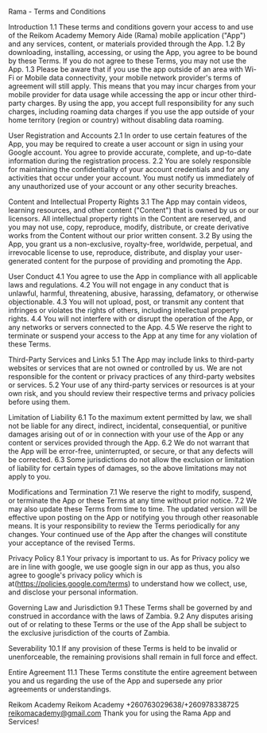 Rama - Terms and Conditions

Introduction
1.1 These terms and conditions govern your access to and use of the Reikom Academy Memory Aide (Rama) mobile application ("App") and any services, content, or materials provided through the App.
1.2 By downloading, installing, accessing, or using the App, you agree to be bound by these Terms. If you do not agree to these Terms, you may not use the App.
1.3 Please be aware that if you use the app outside of an area with Wi-Fi or Mobile data connectivity, your mobile network provider's terms of agreement will still apply. This means that you may incur charges from your mobile provider for data usage while accessing the app or incur other third-party charges. By using the app, you accept full responsibility for any such charges, including roaming data charges if you use the app outside of your home territory (region or country) without disabling data roaming.

User Registration and Accounts
2.1 In order to use certain features of the App, you may be required to create a user account or sign in using your Google account. You agree to provide accurate, complete, and up-to-date information during the registration process.
2.2 You are solely responsible for maintaining the confidentiality of your account credentials and for any activities that occur under your account. You must notify us immediately of any unauthorized use of your account or any other security breaches.

Content and Intellectual Property Rights
3.1 The App may contain videos, learning resources, and other content ("Content") that is owned by us or our licensors. All intellectual property rights in the Content are reserved, and you may not use, copy, reproduce, modify, distribute, or create derivative works from the Content without our prior written consent.
3.2 By using the App, you grant us a non-exclusive, royalty-free, worldwide, perpetual, and irrevocable license to use, reproduce, distribute, and display your user-generated content for the purpose of providing and promoting the App.

User Conduct
4.1 You agree to use the App in compliance with all applicable laws and regulations.
4.2 You will not engage in any conduct that is unlawful, harmful, threatening, abusive, harassing, defamatory, or otherwise objectionable.
4.3 You will not upload, post, or transmit any content that infringes or violates the rights of others, including intellectual property rights.
4.4 You will not interfere with or disrupt the operation of the App, or any networks or servers connected to the App.
4.5 We reserve the right to terminate or suspend your access to the App at any time for any violation of these Terms.

Third-Party Services and Links
5.1 The App may include links to third-party websites or services that are not owned or controlled by us. We are not responsible for the content or privacy practices of any third-party websites or services.
5.2 Your use of any third-party services or resources is at your own risk, and you should review their respective terms and privacy policies before using them.

Limitation of Liability
6.1 To the maximum extent permitted by law, we shall not be liable for any direct, indirect, incidental, consequential, or punitive damages arising out of or in connection with your use of the App or any content or services provided through the App.
6.2 We do not warrant that the App will be error-free, uninterrupted, or secure, or that any defects will be corrected.
6.3 Some jurisdictions do not allow the exclusion or limitation of liability for certain types of damages, so the above limitations may not apply to you.

Modifications and Termination
7.1 We reserve the right to modify, suspend, or terminate the App or these Terms at any time without prior notice.
7.2 We may also update these Terms from time to time. The updated version will be effective upon posting on the App or notifying you through other reasonable means. It is your responsibility to review the Terms periodically for any changes. Your continued use of the App after the changes will constitute your acceptance of the revised Terms.

Privacy Policy
8.1 Your privacy is important to us. As for Privacy policy we are in line with google, we use google sign in our app as thus, you also agree to google's privacy policy which is at(https://policies.google.com/terms) to understand how we collect, use, and disclose your personal information.

Governing Law and Jurisdiction
9.1 These Terms shall be governed by and construed in accordance with the laws of Zambia.
9.2 Any disputes arising out of or relating to these Terms or the use of the App shall be subject to the exclusive jurisdiction of the courts of Zambia.

Severability
10.1 If any provision of these Terms is held to be invalid or unenforceable, the remaining provisions shall remain in full force and effect.

Entire Agreement
11.1 These Terms constitute the entire agreement between you and us regarding the use of the App and supersede any prior agreements or understandings.

Reikom Academy
Reikom Academy
+260763029638/+260978338725
reikomacademy@gmail.com
Thank you for using the Rama App and Services!
